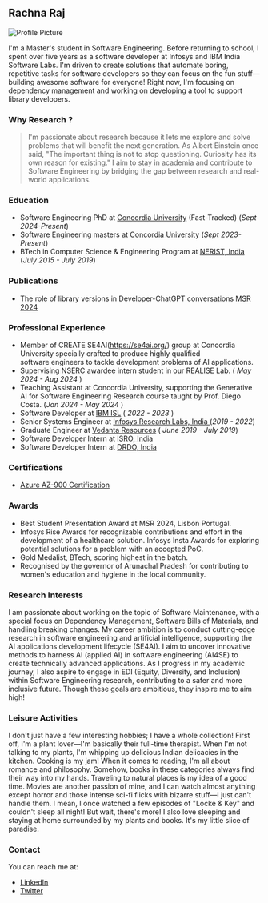 ## Rachna Raj

![Profile Picture](../../../static/img/rachna-raj.jpg)

I'm a Master's student in Software Engineering. Before returning to school, I spent over five years as a software developer at Infosys and IBM India Software Labs. I'm driven to create solutions that automate boring, repetitive tasks for software developers so they can focus on the fun stuff—building awesome software for everyone! Right now, I'm focusing on dependency management and working on developing a tool to support library developers.


### Why Research ?
> I'm passionate about research because it lets me explore and solve problems that will benefit the next generation. As Albert Einstein once said, "The important thing is not to stop questioning. Curiosity has its own reason for existing." I aim to stay in academia and contribute to Software Engineering by bridging the gap between research and real-world applications.


### Education
- Software Engineering PhD at [Concordia University](https://www.concordia.ca/) (Fast-Tracked) (<em>Sept 2024-Present</em>)
- Software Engineering masters at [Concordia University](https://www.concordia.ca/) (<em>Sept 2023-Present</em>)
- BTech in Computer Science & Engineering Program at [NERIST, India](https://nerist.ac.in/) (<em>July 2015 - July 2019</em>)

### Publications
- The role of library versions in Developer-ChatGPT conversations [MSR 2024](https://dl.acm.org/doi/10.1145/3643991.3645075)

### Professional Experience
- Member of CREATE SE4AI(https://se4ai.org/) group at Concordia University specially crafted to produce highly qualified   
 software engineers to tackle development problems of AI applications.
- Supervising NSERC awardee intern student in our REALISE Lab. (<em> May 2024 - Aug 2024 </em>)
- Teaching Assistant at Concordia University, supporting the Generative AI for Software Engineering Research course taught by 
 Prof. Diego Costa.  (<em>Jan  2024 - May 2024 </em>)
- Software Developer at [IBM ISL](https://www.ibm.com/in-en/) (<em> 2022 - 2023 </em>)
- Senior Systems Engineer at [Infosys Research Labs, India ](https://www.infosys.com/insights/ai-automation/adaptive-systems.html) (<em>2019 - 2022</em>)
- Graduate Engineer at [Vedanta Resources](https://www.vedantaresources.com/) (<em> June 2019 - July 2019</em>)
- Software Developer Intern at [ISRO, India](https://www.isro.gov.in/NESAC.html) 
- Software Developer Intern at [DRDO, India](https://www.drdo.gov.in/drdo/labs-and-establishments/defence-scientific-information-documentation-centre-desidoc)


### Certifications
- [Azure AZ-900 Certification](https://www.credly.com/badges/329bc7fb-77fb-430b-9e5a-46be95dc7931?source=linked_in_profile)

### Awards
- Best Student Presentation Award at MSR 2024, Lisbon Portugal.
- Infosys Rise Awards for recognizable contributions and effort in the development of a healthcare solution.
  Infosys Insta Awards for exploring potential solutions for a problem with an accepted PoC.
- Gold Medalist, BTech, scoring highest in the batch.
- Recognised by the governor of Arunachal Pradesh for contributing to women's education and hygiene in the local community.

### Research Interests

I am passionate about working on the topic of Software Maintenance, with a special focus on Dependency Management, Software Bills of Materials, and handling breaking changes. My career ambition is to conduct cutting-edge research in software engineering and artificial intelligence, supporting the AI applications development lifecycle (SE4AI). I aim to uncover innovative methods to harness AI (applied AI) in software engineering (AI4SE) to create technically advanced applications. As I progress in my academic journey, I also aspire to engage in EDI (Equity, Diversity, and Inclusion) within Software Engineering research, contributing to a safer and more inclusive future. Though these goals are ambitious, they inspire me to aim high!

### Leisure Activities

I don't just have a few interesting hobbies; I have a whole collection! First off, I'm a plant lover—I'm basically their full-time therapist. When I'm not talking to my plants, I'm whipping up delicious Indian delicacies in the kitchen. Cooking is my jam! When it comes to reading, I'm all about romance and philosophy. Somehow, books in these categories always find their way into my hands.
Traveling to natural places is my idea of a good time. Movies are another passion of mine, and I can watch almost anything except horror and those intense sci-fi flicks with bizarre stuff—I just can't handle them. I mean, I once watched a few episodes of "Locke & Key" and couldn't sleep all night!
But wait, there's more! I also love sleeping and staying at home surrounded by my plants and books. It's my little slice of paradise.

### Contact
You can reach me at:
- [LinkedIn](https://www.linkedin.com/in/rachna-raj/)
- [Twitter](https://twitter.com/R_Rachna1508/)



